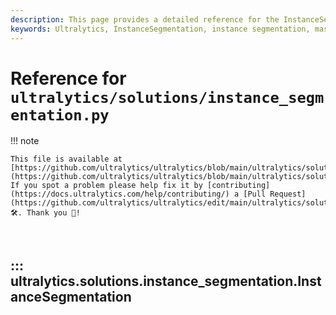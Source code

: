```yaml
---
description: This page provides a detailed reference for the InstanceSegmentation class in the Ultralytics solutions package, enabling instance segmentation in images and videos.
keywords: Ultralytics, InstanceSegmentation, instance segmentation, masks, Python, computer vision
---
```


# Reference for `ultralytics/solutions/instance_segmentation.py`

!!! note

    This file is available at [https://github.com/ultralytics/ultralytics/blob/main/ultralytics/solutions/instance_segmentation.py](https://github.com/ultralytics/ultralytics/blob/main/ultralytics/solutions/instance_segmentation.py). If you spot a problem please help fix it by [contributing](https://docs.ultralytics.com/help/contributing/) a [Pull Request](https://github.com/ultralytics/ultralytics/edit/main/ultralytics/solutions/instance_segmentation.py) 🛠️. Thank you 🙏!

<br>

## ::: ultralytics.solutions.instance_segmentation.InstanceSegmentation

<br><br>
